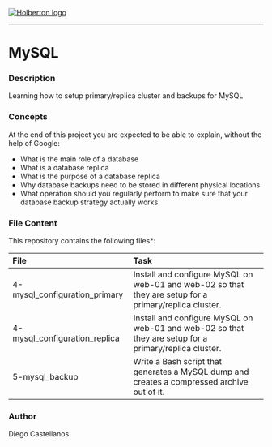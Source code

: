 [![Holberton logo](https://secure.meetupstatic.com/photos/event/6/9/5/0/600_445886960.jpeg)](https://www.holbertonschool.com/)

***

# MySQL

### Description
Learning how to setup primary/replica cluster and backups for MySQL

### Concepts
At the end of this project you are expected to be able to explain, without the help of Google:

*    What is the main role of a database
*    What is a database replica
*    What is the purpose of a database replica
*    Why database backups need to be stored in different physical locations
*    What operation should you regularly perform to make sure that your database backup strategy actually works

### File Content
This repository contains the following files*:

| File | Task |
| :--- | :--- |
| 4-mysql_configuration_primary | Install and configure MySQL on web-01 and web-02 so that they are setup for a primary/replica cluster. |
| 4-mysql_configuration_replica | Install and configure MySQL on web-01 and web-02 so that they are setup for a primary/replica cluster. |
| 5-mysql_backup | Write a Bash script that generates a MySQL dump and creates a compressed archive out of it. |

### Author
Diego Castellanos
